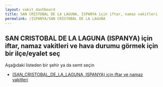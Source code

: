 ```yaml
---
layout: vakit_dashboard
title: SAN CRISTOBAL DE LA LAGUNA, ISPANYA için iftar, namaz vakitleri ve hava durumu - ilçe/eyalet seç
permalink: /ISPANYA/SAN CRISTOBAL DE LA LAGUNA
---
```


## SAN CRISTOBAL DE LA LAGUNA (ISPANYA) için iftar, namaz vakitleri ve hava durumu  görmek için bir ilçe/eyalet seç

Aşağıdaki listeden bir şehir ya da semt seçin

* [ (SAN_CRISTOBAL_DE_LA_LAGUNA, ISPANYA) için iftar ve namaz vakitleri](/ISPANYA/SAN_CRISTOBAL_DE_LA_LAGUNA/)

<script type="text/javascript">
  var GLOBAL_COUNTRY = 'ISPANYA';
  var GLOBAL_CITY = 'SAN CRISTOBAL DE LA LAGUNA';
  var GLOBAL_STATE = 'SAN CRISTOBAL DE LA LAGUNA';
</script>
